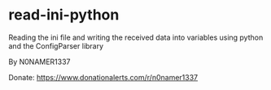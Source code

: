 # read-ini-python
Reading the ini file and writing the received data into variables using python and the ConfigParser library

By N0NAMER1337

Donate: https://www.donationalerts.com/r/n0namer1337
